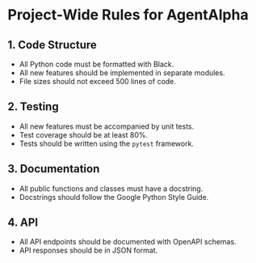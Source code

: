 # Project-Wide Rules for AgentAlpha

## 1. Code Structure
- All Python code must be formatted with Black.
- All new features should be implemented in separate modules.
- File sizes should not exceed 500 lines of code.

## 2. Testing
- All new features must be accompanied by unit tests.
- Test coverage should be at least 80%.
- Tests should be written using the `pytest` framework.

## 3. Documentation
- All public functions and classes must have a docstring.
- Docstrings should follow the Google Python Style Guide.

## 4. API
- All API endpoints should be documented with OpenAPI schemas.
- API responses should be in JSON format.
